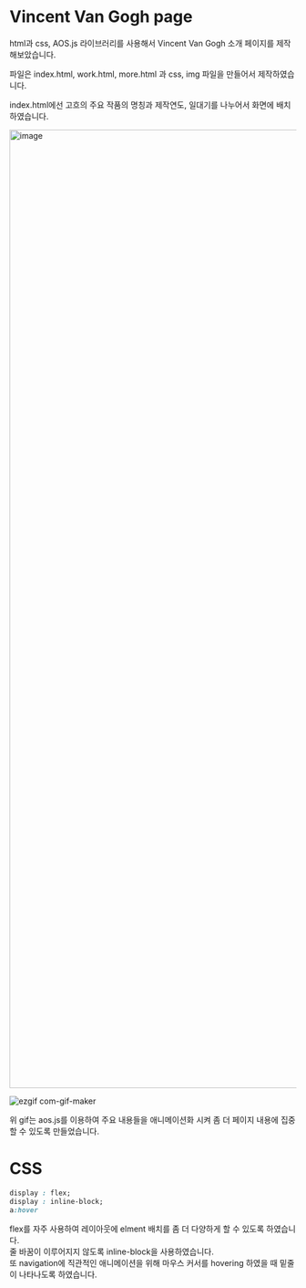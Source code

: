 # Vincent Van Gogh page

html과 css, AOS.js 라이브러리를 사용해서 Vincent Van Gogh 소개 페이지를 제작해보았습니다.

파일은 index.html, work.html, more.html 과 css, img 파일을 만들어서 제작하였습니다.

index.html에선 고흐의 주요 작품의 명칭과 제작연도, 일대기를 나누어서 화면에 배치하였습니다.

<img width="1680" alt="image" src="https://user-images.githubusercontent.com/102296551/199629912-069efd07-2787-478a-9bba-b95a29a0840f.png">

![ezgif com-gif-maker](https://user-images.githubusercontent.com/102296551/199630184-5435bb7f-a495-498c-bd08-ebb319382249.gif)

위 gif는 aos.js를 이용하여 주요 내용들을 애니메이션화 시켜 좀 더 페이지 내용에 집중할 수 있도록 만들었습니다.

# CSS

```css
display : flex;
display : inline-block;
a:hover
```

flex를 자주 사용하여 레이아웃에 elment 배치를 좀 더 다양하게 할 수 있도록 하였습니다. <br>
줄 바꿈이 이루어지지 않도록 inline-block을 사용하였습니다. <br>
또 navigation에 직관적인 애니메이션을 위해 마우스 커서를 hovering 하였을 때 밑줄이 나타나도록 하였습니다. <br>

